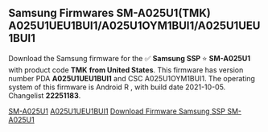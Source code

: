 <h2>Samsung Firmwares SM-A025U1(TMK) A025U1UEU1BUI1/A025U1OYM1BUI1/A025U1UEU1BUI1</h2>
Download the Samsung firmware for the ✅ <strong>Samsung SSP </strong> ⭐ <strong>SM-A025U1</strong> with product code <strong>TMK</strong> <strong> from United States</strong>. This firmware has version number PDA <strong>A025U1UEU1BUI1</strong> and CSC A025U1OYM1BUI1. The operating system of this firmware is Android R , with build date 2021-10-05. Changelist <strong>22251183</strong>.


[SM-A025U1](https://samfirm.shop/samsung/model/SM-A025U1)
[A025U1UEU1BUI1](https://samfirm.shop/samsung/pda/A025U1UEU1BUI1)
[Download Firmware Samsung SSP SM-A025U1](https://samfirm.shop/samsung/firmware/462365)
